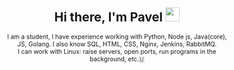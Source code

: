 <h1 align="center">Hi there, I'm Pavel
<img src="https://github.com/blackcater/blackcater/raw/main/images/Hi.gif" height="32"/></h1>
<div align="center">I am a student, I have experience working with Python, Node js, Java(core), JS, Golang. I also know SQL, HTML, CSS, Nginx, Jenkins, RabbitMQ.</div>
<div align="center">I can work with Linux: raise servers, open ports, run programs in the background, etc.🇺</div>
